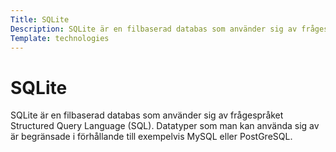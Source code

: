 ```yaml
---
Title: SQLite
Description: SQLite är en filbaserad databas som använder sig av frågespråket Structured Query Language (SQL).
Template: technologies
---
```


# SQLite

SQLite är en filbaserad databas som använder sig av frågespråket Structured Query Language (SQL). Datatyper som man kan använda sig av är begränsade i förhållande till exempelvis MySQL eller PostGreSQL.
